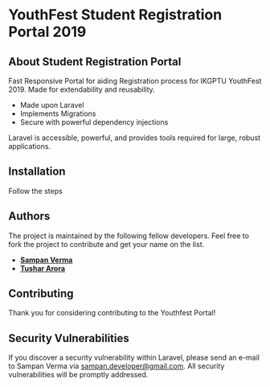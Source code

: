 # YouthFest Student Registration Portal 2019

## About Student Registration Portal

Fast Responsive Portal for aiding Registration process for IKGPTU YouthFest 2019. Made for extendability and reusability.

-   Made upon Laravel
-   Implements Migrations
-   Secure with powerful dependency injections

Laravel is accessible, powerful, and provides tools required for large, robust applications.

## Installation

Follow the steps

## Authors

The project is maintained by the following fellow developers. Feel free to fork the project to contribute and get your name on the list.

-   **[Sampan Verma](https://samlovescoding.github.io/)**
-   **[Tushar Arora](https://tushararora.com)**

## Contributing

Thank you for considering contributing to the Youthfest Portal!

## Security Vulnerabilities

If you discover a security vulnerability within Laravel, please send an e-mail to Sampan Verma via [sampan.developer@gmail.com](mailto:sampan.developer@gmail.com). All security vulnerabilities will be promptly addressed.
